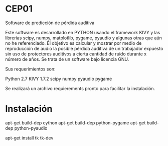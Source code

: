 # CEP01
Software de predicción de pérdida auditiva 

Este software es desarrollado en PYTHON usando el framework KIVY y las librerias scipy, numpy, matplotlib, pygame, pyaudio y algunas otras que aún no he referenciado.
El objetivo es calcular y mostrar por medio de reproducción de audio la posible pérdida auditiva de un trabajador expuesto sin uso de protectores auditivos a cierta cantidad de ruido durante x número de años.
Se trata de un software bajo licencia GNU.

Sus requerimientos son:

Python 2.7
KIVY 1.7.2
scipy
numpy
pyaudio
pygame

Se realizará un archivo requierements pronto para facilitar la instalación.


# Instalación

apt-get build-dep cython
apt-get build-dep python-pygame
apt-get build-dep python-pyaudio


apt-get install tk tk-dev

